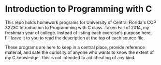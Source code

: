 # Introduction to Programming with C

This repo holds homework programs for University of Central Florida's COP 3223C Introduction to Programming with C class. Taken Fall of 2014, my freshman year of college. Instead of listing each exercise's purpose here, I'll leave it to you to read the description at the top of each source file.

These programs are here to keep in a central place, provide reference material, and sate the curiosity of anyone who wants to know the extent of my C knowledge. This is not intended to aid cheating of any kind.
